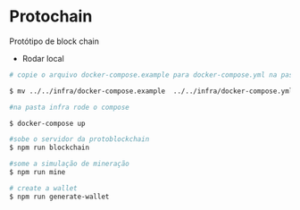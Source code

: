 # Protochain

Protótipo de block chain

- Rodar local

```bash
# copie o arquivo docker-compose.example para docker-compose.yml na pasta de infra e rode o composer

$ mv ../../infra/docker-compose.example  ../../infra/docker-compose.yml

#na pasta infra rode o compose

$ docker-compose up

#sobe o servidor da protoblockchain
$ npm run blockchain

#some a simulação de mineração
$ npm run mine

# create a wallet
$ npm run generate-wallet

```
